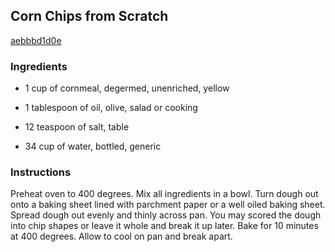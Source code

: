 ## Corn Chips from Scratch

[aebbbd1d0e](http://www.food.com/recipe/corn-chips-from-scratch-354134)

### Ingredients

 - 1 cup of cornmeal, degermed, unenriched, yellow

 - 1 tablespoon of oil, olive, salad or cooking

 - 12 teaspoon of salt, table

 - 34 cup of water, bottled, generic

### Instructions

Preheat oven to 400 degrees. Mix all ingredients in a bowl. Turn dough out onto a baking sheet lined with parchment paper or a well oiled baking sheet. Spread dough out evenly and thinly across pan. You may scored the dough into chip shapes or leave it whole and break it up later. Bake for 10 minutes at 400 degrees. Allow to cool on pan and break apart.
